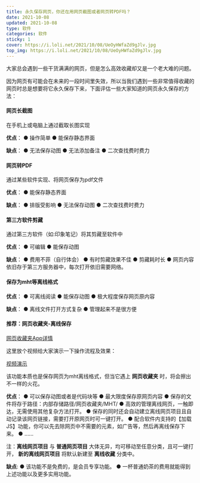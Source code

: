 ```yaml
---
title: 永久保存网页，你还在用网页截图或者网页转PDF吗？ 
date: 2021-10-08
updated: 2021-10-08
type: 软件
categories: 软件
sticky: 1
cover: https://i.loli.net/2021/10/08/UeOyHWfaZd9gJlv.jpg
top_img: https://i.loli.net/2021/10/08/UeOyHWfaZd9gJlv.jpg
---
```

大家总会遇到一些干货满满的网页，但是怎么高效收藏却又是一个老大难的问题。

因为网页有可能会在未来的一段时间里失效，所以当我们遇到一些非常值得收藏的网页时总是想要将它永久保存下来，下面评估一些大家知道的网页永久保存的方法：

#### 网页长截图
 在手机上或电脑上通过截取长图实现
 
**优点**：
 ● 操作简单
 ● 能保存静态界面

**缺点**：
 ● 无法保存动图
 ● 无法添加备注
 ● 二次查找费时费力

#### 网页转PDF
通过某些软件实现、将网页保存为pdf文件

**优点**：
 ● 能保存静态界面
 
**缺点**：
 ● 排版受影响
 ● 无法保存动图
 ● 二次查找费时费力

#### 第三方软件剪藏
通过第三方软件（如:印象笔记）将其剪藏至软件中

**优点**：
 ● 可编辑
 ● 能保存动图
 
**缺点**：
 ● 费用不菲（自行体会）
 ● 有时剪藏效果不佳
 ● 剪藏耗时长
 ● 网页内容依旧存于第三方服务器中，每次打开依旧需要网络。

#### 保存为mht等离线格式
**优点**：
 ● 可离线阅读
 ● 能保存动图
 ● 极大程度保存网页原内容
 
**缺点**：
 ● 离线文件打开方式复杂
 ● 管理起来不是很方便




#### 推荐：网页收藏夹-离线保存
 [网页收藏夹App详情](https://mp.weixin.qq.com/s/qaA2CuXa1FHB13nzLmZyRQ)

这里放个视频给大家演示一下操作流程及效果：

 [视频演示](https://pan.lwjsgzs.cn/s/pYuK/video?name=Screenrecorder-2021-08-17-20-00-25-498.mp4)

该功能本质也是保存网页为mht离线格式，但当它遇上 **网页收藏夹** 时，将会擦出不一样的火花。

**优点**：
 ● 可以保存动图或者是代码块等
 ● 最大限度保存原网页内容
 ● 保存的文件将存于路径：内部存储路径/网页收藏夹/MHT/
 ● 高效的管理离线网页，一触即达，无需使用其他复杂方法打开。
 ● 保存的同时还会自动建立离线网页项目且自动记录该网页链接，需要打开原网页时可一键打开。
 ● 配合软件内支持的【加载JS】功能，你可以先去除网页中不需要的元素，如广告等，然后再离线保存下来。
 ● ......

注：**离线网页项目** 与 **普通网页项目** 大体无异，均可移动至任意分类，且可一键打开， **新的离线网页项目** 将默认新建至 **离线收藏** 分类中。

**缺点**:
 ● 该功能不是免费的，是会员专享功能。
 ● 一杯普通奶茶的费用就能得到上述功能以及更多实用功能。
